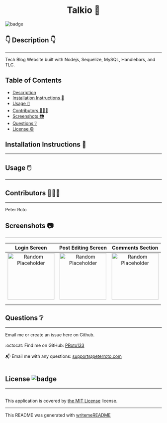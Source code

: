 
  <h1 align="center">Talkio 🎉 </h1>
    
  ![badge](https://img.shields.io/badge/license-MIT-brightgreen)<br />
  
  ## 👇  Description  👇
---
  
  Tech Blog Website built with Nodejs, Sequelize, MySQL, Handlebars, and TLC.
 
  ## Table of Contents 
  - [Description](#--description--)
  - [Installation Instructions 📣](#installation-instructions-)
  - [Usage 🖱️](#usage-️)
  - [Contributors 🧑‍🤝‍🧑](#contributors-)
  - [Screenshots 📷](#screenshots-)
  - [Questions ❔](#questions-)
  - [License ©️](#license-️)
    
  ## Installation Instructions 📣
---

  
  
  ## Usage 🖱️
---

  
  
  ## Contributors 🧑‍🤝‍🧑
---
  Peter Roto
  
  ## Screenshots 📷
---

  |  Login Screen                              | Post Editing Screen                               | Comments Section                               | 
  |:------------------------------------------------------:|:------------------------------------------------------:|:------------------------------------------------------:|
  | <img alt="Random Placeholder" href="http://loremflickr.com/240/240" src="http://loremflickr.com/240/240" width="150" height="150"> |<img alt="Random Placeholder" href="http://loremflickr.com/240/240" src="http://loremflickr.com/240/240" width="150" height="150">|<img alt="Random Placeholder" href="http://loremflickr.com/240/240" src="http://loremflickr.com/240/240" width="150" height="150">|
  |                                                        |                                                        |                                                        |
  |                                                        |                                                        |                                                        |   


  ## Questions ❔

---

  Email me or create an issue here on Github.<br />
  <br />
  :octocat: Find me on GitHub: [PRoto133](https://github.com/PRoto133)<br />
  <br />
  📬 Email me with any questions: support@peterroto.com<br /><br />
  
  ## License ![badge](https://img.shields.io/badge/license-MIT-brightgreen)
---
  <br />
  This application is covered by <a href="https://opensource.org/licenses/MIT"> the MIT License</a> license. 

  --------------------------- 
 

  This README was generated with [writemeREADME](https://github.com/proto133/writemeREADME) 
  
